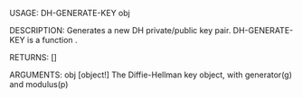 USAGE:
     DH-GENERATE-KEY obj 

DESCRIPTION:
     Generates a new DH private/public key pair.
     DH-GENERATE-KEY is a function .

RETURNS: [<opt>]

ARGUMENTS:
    obj [object!]
        The Diffie-Hellman key object, with generator(g) and modulus(p)
